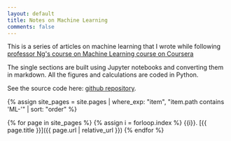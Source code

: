 ```yaml
---
layout: default
title: Notes on Machine Learning
comments: false
---
```

This is a series of articles on machine learning that I wrote while following 
[professor Ng's course on Machine Learning course on Coursera](https://www.coursera.org/learn/machine-learning/home/welcome)

The single sections are built using Jupyter notebooks and converting them in markdown. All the figures and calculations
are coded in Python.

See the source code here: [github repository](https://github.com/marnec/ML). 

{% assign site_pages = site.pages | where_exp: "item", "item.path contains 'ML-'" | sort: "order" %}

{% for page in site_pages %}
{% assign i = forloop.index %}
{{i}}. [{{ page.title }}]({{ page.url | relative_url  }})
{% endfor %}
